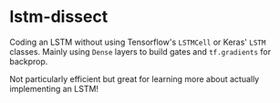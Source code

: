 # lstm-dissect

Coding an LSTM without using Tensorflow's `LSTMCell` or Keras' `LSTM` classes. Mainly using `Dense` layers to build gates and `tf.gradients` for backprop.

Not particularly efficient but great for learning more about actually implementing an LSTM!

